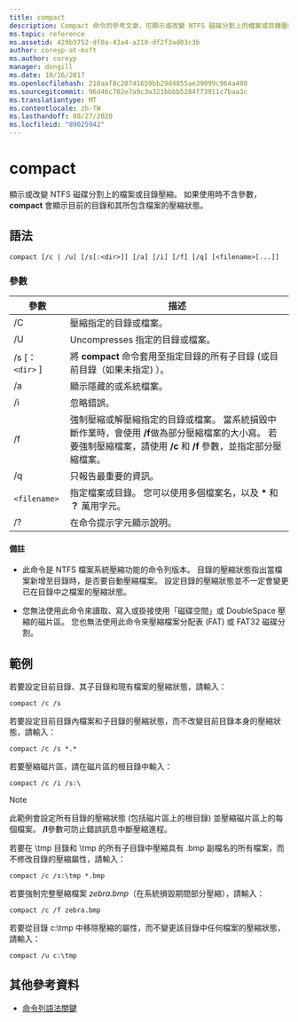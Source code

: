```yaml
---
title: compact
description: Compact 命令的參考文章，可顯示或改變 NTFS 磁碟分割上的檔案或目錄壓縮。
ms.topic: reference
ms.assetid: 429b3752-df0a-43a4-a210-df2f3ad03c3b
author: coreyp-at-msft
ms.author: coreyp
manager: dongill
ms.date: 10/16/2017
ms.openlocfilehash: 210aaf8c20741659bb29d4855ae39099c964a400
ms.sourcegitcommit: 96d46c702e7a9c3a321bbbb5284f73911c7baa3c
ms.translationtype: MT
ms.contentlocale: zh-TW
ms.lasthandoff: 08/27/2020
ms.locfileid: "89025942"
---
```

# <a name="compact"></a>compact

顯示或改變 NTFS 磁碟分割上的檔案或目錄壓縮。 如果使用時不含參數， **compact** 會顯示目前的目錄和其所包含檔案的壓縮狀態。

## <a name="syntax"></a>語法

```
compact [/c | /u] [/s[:<dir>]] [/a] [/i] [/f] [/q] [<filename>[...]]
```

### <a name="parameters"></a>參數

| 參數 | 描述 |
| --------- | ----------- |
| /C | 壓縮指定的目錄或檔案。 |
| /U | Uncompresses 指定的目錄或檔案。 |
| /s [： `<dir>` ] | 將 **compact** 命令套用至指定目錄的所有子目錄 (或目前目錄（如果未指定) ）。 |
| /a | 顯示隱藏的或系統檔案。 |
| /i | 忽略錯誤。 |
| /f | 強制壓縮或解壓縮指定的目錄或檔案。 當系統損毀中斷作業時，會使用 **/f**做為部分壓縮檔案的大小寫。 若要強制壓縮檔案，請使用 **/c** 和 **/f** 參數，並指定部分壓縮檔案。 |
| /q | 只報告最重要的資訊。 |
| `<filename>` | 指定檔案或目錄。 您可以使用多個檔案名，以及 **&#42;** 和 **？** 萬用字元。 |
| /? | 在命令提示字元顯示說明。 |

#### <a name="remarks"></a>備註

- 此命令是 NTFS 檔案系統壓縮功能的命令列版本。 目錄的壓縮狀態指出當檔案新增至目錄時，是否要自動壓縮檔案。 設定目錄的壓縮狀態並不一定會變更已在目錄中之檔案的壓縮狀態。

- 您無法使用此命令來讀取、寫入或掛接使用「磁碟空間」或 DoubleSpace 壓縮的磁片區。 您也無法使用此命令來壓縮檔案分配表 (FAT) 或 FAT32 磁碟分割。

## <a name="examples"></a>範例

若要設定目前目錄、其子目錄和現有檔案的壓縮狀態，請輸入：

```
compact /c /s
```

若要設定目前目錄內檔案和子目錄的壓縮狀態，而不改變目前目錄本身的壓縮狀態，請輸入：

```
compact /c /s *.*
```

若要壓縮磁片區，請在磁片區的根目錄中輸入：

```
compact /c /i /s:\
```

> [!NOTE]
> 此範例會設定所有目錄的壓縮狀態 (包括磁片區上的根目錄) 並壓縮磁片區上的每個檔案。 **/I**參數可防止錯誤訊息中斷壓縮進程。

若要在 \tmp 目錄和 \tmp 的所有子目錄中壓縮具有 .bmp 副檔名的所有檔案，而不修改目錄的壓縮屬性，請輸入：

```
compact /c /s:\tmp *.bmp
```

若要強制完整壓縮檔案 *zebra.bmp*（在系統損毀期間部分壓縮），請輸入：

```
compact /c /f zebra.bmp
```

若要從目錄 c:\tmp 中移除壓縮的屬性，而不變更該目錄中任何檔案的壓縮狀態，請輸入：

```
compact /u c:\tmp
```

## <a name="additional-references"></a>其他參考資料

- [命令列語法關鍵](command-line-syntax-key.md)